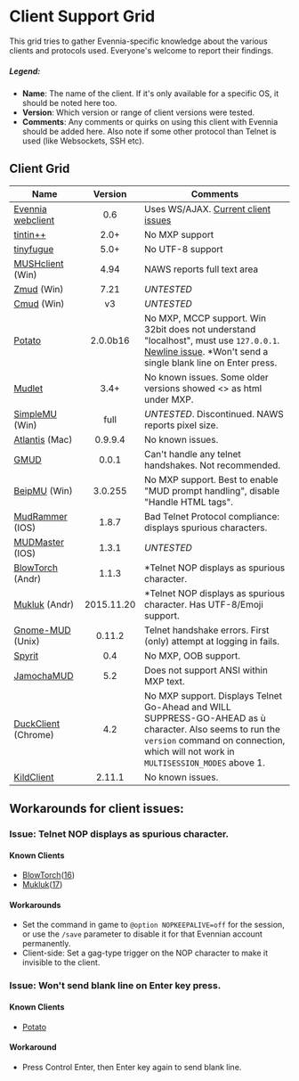 # Client Support Grid

This grid tries to gather Evennia-specific knowledge about the various clients and protocols used. Everyone's welcome to report their findings.

##### Legend: 

 - **Name**: The name of the client. If it's only available for a specific OS, it should be noted here too.
 - **Version**: Which version or range of client versions were tested.
 - **Comments**: Any comments or quirks on using this client with Evennia should be added here. Also note if some other protocol than Telnet is used (like Websockets, SSH etc). 

## Client Grid

Name                   | Version  | Comments
-----------------------|:----------:|-------------
[Evennia webclient][1] | 0.6  | Uses WS/AJAX. [Current client issues][2]
[tintin++][3]          | 2.0+ | No MXP support
[tinyfugue][4]         | 5.0+ | No UTF-8 support
[MUSHclient][5] (Win)   | 4.94 | NAWS reports full text area
[Zmud][6] (Win)         | 7.21 | *UNTESTED*              
[Cmud][7] (Win)         | v3   | *UNTESTED*   
[Potato][8]            | 2.0.0b16  | No MXP, MCCP support. Win 32bit does not understand "localhost", must use `127.0.0.1`. [Newline issue](https://github.com/evennia/evennia/issues/1131). *Won't send a single blank line on Enter press.
[Mudlet][9]            | 3.4+ | No known issues. Some older versions showed <> as html under MXP.
[SimpleMU][10] (Win)    | full | *UNTESTED*. Discontinued. NAWS reports pixel size.
[Atlantis][11] (Mac)    | 0.9.9.4 | No known issues.
[GMUD][12]             | 0.0.1 | Can't handle any telnet handshakes. Not recommended.
[BeipMU][13] (Win)      | 3.0.255 | No MXP support. Best to enable "MUD prompt handling", disable "Handle HTML tags".
[MudRammer][14] (IOS)   | 1.8.7 | Bad Telnet Protocol compliance: displays spurious characters.
[MUDMaster][15] (IOS)   | 1.3.1 | *UNTESTED* 
[BlowTorch][16] (Andr)  | 1.1.3 | *Telnet NOP displays as spurious character.
[Mukluk][17] (Andr)     | 2015.11.20| *Telnet NOP displays as spurious character. Has UTF-8/Emoji support.
[Gnome-MUD][18] (Unix)  | 0.11.2 | Telnet handshake errors. First (only) attempt at logging in fails.
[Spyrit][19]           | 0.4 | No MXP, OOB support.
[JamochaMUD][20]       | 5.2 | Does not support ANSI within MXP text.
[DuckClient][21] (Chrome)| 4.2 | No MXP support. Displays Telnet Go-Ahead and WILL SUPPRESS-GO-AHEAD as ù character. Also seems to run the `version` command on connection, which will not work in `MULTISESSION_MODES` above 1.
[KildClient][22]       | 2.11.1 | No known issues.

[1]: https://github.com/evennia/evennia/wiki/Web%20features#web-client
[2]: https://github.com/evennia/evennia/issues?utf8=%E2%9C%93&q=client+status%3Dopen+]
[3]: http://tintin.sourceforge.net/
[4]: http://tinyfugue.sourceforge.net/
[5]: http://mushclient.com/
[6]: http://forums.zuggsoft.com/index.php?page=4&action=file&file_id=65
[7]: http://forums.zuggsoft.com/index.php?page=4&action=category&cat_id=11
[8]: http://www.potatomushclient.com/
[9]: http://www.mudlet.org/
[10]: https://archive.org/details/tucows_196173_SimpleMU_MU_Client
[11]: http://www.riverdark.net/atlantis/
[12]: https://sourceforge.net/projects/g-mud/
[13]: http://www.beipmu.com/
[14]: https://itunes.apple.com/us/app/mudrammer-a-modern-mud-client/id597157072
[15]: https://itunes.apple.com/us/app/mudmaster/id341160033
[16]: http://bt.happygoatstudios.com/
[17]: https://play.google.com/store/apps/details?id=com.crap.mukluk
[18]: https://github.com/GNOME/gnome-mud
[19]: https://spyrit.ierne.eu.org/
[20]: http://jamochamud.org/
[21]: http://duckclient.com/
[22]: https://www.kildclient.org/

## Workarounds for client issues:

### Issue: Telnet NOP displays as spurious character.

#### Known Clients
* [BlowTorch][16]([16](Andr))
* [Mukluk][17]([17](Andr))

#### Workarounds
* Set the command in game to `@option NOPKEEPALIVE=off` for the session, or use the `/save` parameter to disable it for that Evennian account permanently.
* Client-side: Set a gag-type trigger on the NOP character to make it invisible to the client.


### Issue: Won't send blank line on Enter key press.

#### Known Clients
* [Potato][8]

#### Workaround
* Press Control Enter, then Enter key again to send blank line.
